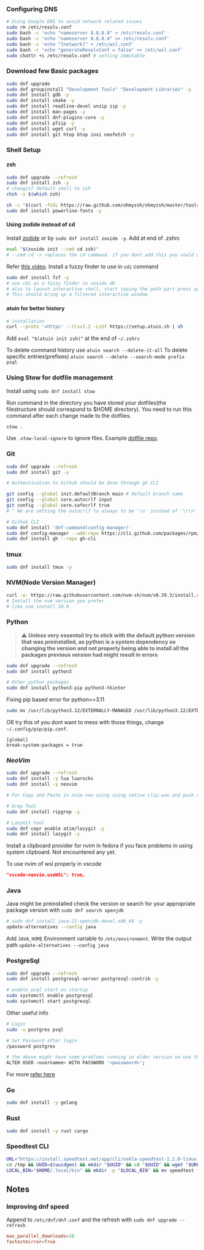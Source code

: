 ### Configuring DNS

```bash
# Using Google DNS to avoid network related issues
sudo rm /etc/resolv.conf
sudo bash -c 'echo "nameserver 8.8.8.8" > /etc/resolv.conf'
sudo bash -c 'echo "nameserver 8.8.8.4" >> /etc/resolv.conf'
sudo bash -c 'echo "[network]" > /etc/wsl.conf'
sudo bash -c 'echo "generateResolvConf = false" >> /etc/wsl.conf'
sudo chattr +i /etc/resolv.conf # setting immutable
```

### Download few Basic packages

```bash
sudo dnf upgrade
sudo dnf groupinstall "Development Tools" "Development Libraries" -y
sudo dnf install gdb -y
sudo dnf install cmake -y
sudo dnf install readline-devel unzip zip -y
sudo dnf install man-pages -y
sudo dnf install dnf-plugins-core -y
sudo dnf install p7zip -y
sudo dnf install wget curl -y
sudo dnf install git htop btop inxi neofetch -y
```

### Shell Setup

#### zsh

```bash
sudo dnf upgrade --refresh
sudo dnf install zsh -y
# changinf default shell to zsh
chsh -s $(which zsh)

sh -c "$(curl -fsSL https://raw.github.com/ohmyzsh/ohmyzsh/master/tools/install.sh)"
sudo dnf install powerline-fonts -y
```

#### Using zodide instead of cd

Install [zodide](https://github.com/ajeetdsouza/zoxide?tab=readme-ov-file#installation) or by `sudo dnf install zoxide -y`.
Add at end of .zshrc

```bash
eval "$(zoxide init --cmd cd zsh)"
# --cmd cd -> replaces the cd command. if you dont add this you could use it using `z`, So new commands would be cd and cdi
```
Refer [this video](https://www.youtube.com/watch?v=aghxkpyRVDY).
Install a fuzzy finder to use in `cdi` command
```bash
sudo dnf install fzf -y
# use cdi as a fuzzy finder in zoxide db
# also to launch interactive shell, start typing the path part press space followed by TAB
# This should bring up a filtered interactive window
```

#### atuin for better history

```bash
# installation
curl --proto '=https' --tlsv1.2 -LsSf https://setup.atuin.sh | sh
```

Add `eval "$(atuin init zsh)"` at the end of `~/.zshrc`

To delete command history use `atuin search --delete-it-all`
To delete specific entries(prefixes) `atuin search --delete --search-mode prefix psql`

### Using Stow for dotfile management

Install using `sudo dnf install stow`

Run command in the directory you have stored your dotfiles(the filestructure should correspond to $HOME directory).
You need to run this command after each change made to the dotfiles.
```bash
stow .
```

Use `.stow-local-ignore` to ignore files. Example [dotfile repo](https://github.com/shubhattin/dotfiles).

### Git

```bash
sudo dnf upgrade --refresh
sudo dnf install git -y

# Authentication to Github should be done through gh CLI

git config --global init.defaultBranch main # default branch name
git config --global core.autocrlf input
git config --global core.safecrlf true
# ^ We are setting the autocrlf to always to be '\n' instead of '\r\n'

# Github CLI
sudo dnf install 'dnf-command(config-manager)'
sudo dnf config-manager --add-repo https://cli.github.com/packages/rpm/gh-cli.repo
sudo dnf install gh --repo gh-cli
```

### tmux

```bash
sudo dnf install tmux -y
```

### NVM(Node Version Manager)

```bash
curl -o- https://raw.githubusercontent.com/nvm-sh/nvm/v0.39.3/install.sh | bash
# Install the nvm version you prefer
# like nvm install 20.9
```

### Python
> ⚠️ **Unless very essentail try to stick with the default python version that was preinstalled, as python is a system dependency so changing the version and not properly being able to install all the packages previous version had might result in errors**


```bash
sudo dnf upgrade --refresh
sudo dnf install python3

# Other python packages
sudo dnf install python3-pip python3-tkinter
```

Fixing pip based error for python>=3.11

```bash
sudo mv /usr/lib/python3.12/EXTERNALLY-MANAGED /usr/lib/python3.12/EXTERNALLY-MANAGED.old
```

OR try this of you dont want to mess with those things, change `~/.config/pip/pip.conf`.

```
[global]
break-system-packages = true
```

### _**NeoVim**_

```bash
sudo dnf upgrade --refresh
sudo dnf install -y lua luarocks
sudo dnf install -y neovim

# For Copy and Paste in nvim now using using native clip.exe and pwsh commands instead of win32yannk.exe

# Grep Tool
sudo dnf install ripgrep -y

# LazyGit tool
sudo dnf copr enable atim/lazygit -y
sudo dnf install lazygit -y
```

Install a clipboard provider for nvim in fedora if you face problems in using system clipboard. Not encountered any yet.

To use nvim of wsl properly in vscode

```json
"vscode-neovim.useWSL": true,
```

### Java

Java might be preinstalled check the version or search for your appropriate package version with
`sudo dnf search openjdk`

```bash
# sudo dnf install java-21-openjdk-devel.x86_64 -y
update-alternatives --config java
```

Add `JAVA_HOME` Environment variable to `/etc/environment`.
Write the output path `update-alternatives --config java`

### PostgreSql

```bash
sudo dnf upgrade --refresh
sudo dnf install postgresql-server postgresql-contrib -y

# enable psql start on startup
sudo systemctl enable postgresql
sudo systemctl start postgresql
```

Other useful info

```bash
# Login
sudo -u postgres psql

# Set Password after login
/password postgres

# the above mighr have some problems running in older version so use this
ALTER USER <usernamee> WITH PASSWORD '<passwoord>';
```

For more [refer here](https://docs.fedoraproject.org/en-US/quick-docs/postgresql/)

### Go

```bash
sudo dnf install -y golang
```

### Rust

```bash
sudo dnf install -y rust cargo
```

### Speedtest CLI

```bash
URL="https://install.speedtest.net/app/cli/ookla-speedtest-1.2.0-linux-x86_64.tgz"
cd /tmp && UUID=$(uuidgen) && mkdir "$UUID" && cd "$UUID" && wget "$URL" -O speedtest.tgz && tar -xzf speedtest.tgz
LOCAL_BIN="$HOME/.local/bin" && mkdir -p "$LOCAL_BIN" && mv speedtest "$LOCAL_BIN/speedtest" && cd
```

## Notes

### Improving dnf speed

Append to `/etc/dnf/dnf.conf` and the refresh with `sudo dnf upgrade --refresh`

```conf
max_parallel_downloads=10
fastestmirror=True
```

